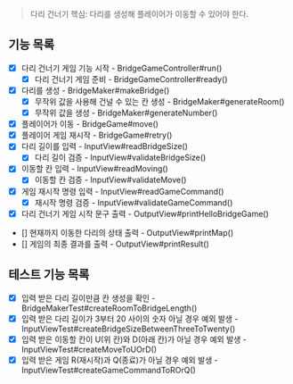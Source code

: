 > 다리 건너기 핵심: 다리를 생성해 플레이어가 이동할 수 있어야 한다.

## 기능 목록

- [x] 다리 건너기 게임 기능 시작 - BridgeGameController#run()
    - [x] 다리 건너기 게임 준비 - BridgeGameController#ready()
- [x] 다리를 생성 - BridgeMaker#makeBridge()
    - [x] 무작위 값을 사용해 건널 수 있는 칸 생성 - BridgeMaker#generateRoom()
    - [x] 무작위 값을 생성 - BridgeMaker#generateNumber()
- [x] 플레이어가 이동 - BridgeGame#move()
- [x] 플레이어 게임 재시작 - BridgeGame#retry()
- [x] 다리 길이를 입력 - InputView#readBridgeSize()
    - [x] 다리 길이 검증 - InputView#validateBridgeSize()
- [x] 이동할 칸 입력 - InputView#readMoving()
    - [x] 이동할 칸 검증 - InputView#validateMove()
- [x] 게임 재시작 명령 입력 - InputView#readGameCommand()
    - [x] 재시작 명령 검증 - InputView#validateGameCommand()
- [x] 다리 건너기 게임 시작 문구 출력 - OutputView#printHelloBridgeGame()
- [] 현재까지 이동한 다리의 상태 출력 - OutputView#printMap()
- [] 게임의 최종 결과를 출력 - OutputView#printResult()

## 테스트 기능 목록

- [x] 입력 받은 다리 길이만큼 칸 생성을 확인 - BridgeMakerTest#createRoomToBridgeLength()
- [x] 입력 받은 다리 길이가 3부터 20 사이의 숫자 아닐 경우 예외 발생 - InputViewTest#createBridgeSizeBetweenThreeToTwenty()
- [x] 입력 받은 이동할 칸이 U(위 칸)와 D(아래 칸)가 아닐 경우 예외 발생 - InputViewTest#createMoveToUOrD()
- [x] 입력 받은 게임 R(재시작)과 Q(종료)가 아닐 경우 예외 발생 - InputViewTest#createGameCommandToROrQ()